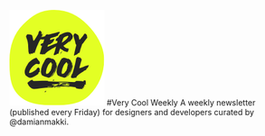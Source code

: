 ![Very Cool Weekly](assets/images/verycool.png)
#Very Cool Weekly
A weekly newsletter (published every Friday) for designers and developers curated by @damianmakki.